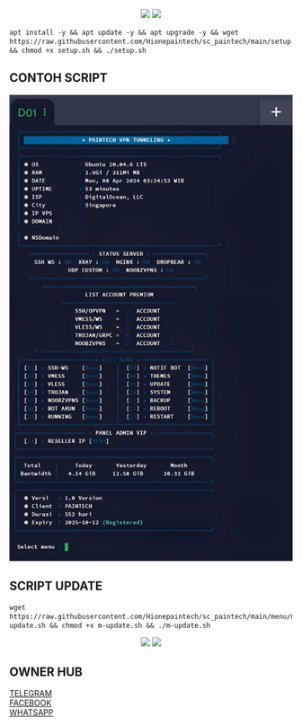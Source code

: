 <p align="center">
<img src="http<p align="center">
<img src="https://readme-typing-svg.herokuapp.com?color=%2336BCF7&center=true&vCenter=true&lines=S+C+R+I+P+T++P+A+I+N++T+E+C+H" />
</p>

````
apt install -y && apt update -y && apt upgrade -y && wget https://raw.githubusercontent.com/Hionepaintech/sc_paintech/main/setup.sh && chmod +x setup.sh && ./setup.sh
````

## CONTOH SCRIPT 
![logo](https://raw.githubusercontent.com/Hionepaintech/sc_paintech/main/contoh_script.png)

## SCRIPT UPDATE
````
wget https://raw.githubusercontent.com/Hionepaintech/sc_paintech/main/menu/m-update.sh && chmod +x m-update.sh && ./m-update.sh
````

<p align="center">
<img src="http<p align="center">
<img src="https://readme-typing-svg.herokuapp.com?color=%2336BCF7&center=true&vCenter=true&lines=S+C+R+I+P+T++M+A+S+I++H++D+A+L+A+M++T+A+H+A+P++P+E+N+G+E+M+B+A+N+G+A+N++M+U+N+G+K+I+N++M+A+S+I+H++B+A+N+Y+A+K++Y+G++E+R+O+R+R" />
</p>

## OWNER HUB 
<a  href="https://t.me/paintechvpn">TELEGRAM </a>  
<a  href="https://www.facebook.com/paintechvpn">FACEBOOK </a>  
<a  href="https://wa.me/6281249063560">WHATSAPP </a>  
